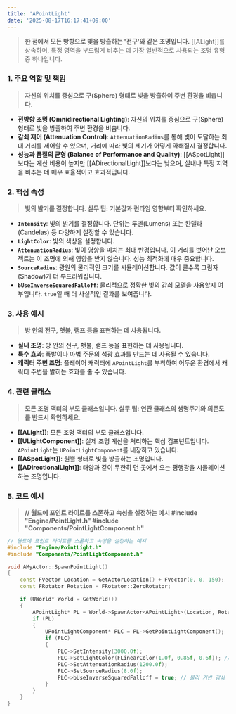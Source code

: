 ```yaml
---
title: 'APointLight'
date: '2025-08-17T16:17:41+09:00'
---
```

> **한 점에서 모든 방향으로 빛을 방출하는 '전구'와 같은 조명입니다.** [[ALight]]를 상속하며, 특정 영역을 부드럽게 비추는 데 가장 일반적으로 사용되는 조명 유형 중 하나입니다.

### **1. 주요 역할 및 책임**
> **자신의 위치를 중심으로 구(Sphere) 형태로 빛을 방출하여 주변 환경을 비춥니다.**
* **전방향 조명 (Omnidirectional Lighting)**:
	자신의 위치를 중심으로 구(Sphere) 형태로 빛을 방출하여 주변 환경을 비춥니다.
* **감쇠 제어 (Attenuation Control)**:
	`AttenuationRadius`를 통해 빛이 도달하는 최대 거리를 제어할 수 있으며, 거리에 따라 빛의 세기가 어떻게 약해질지 결정합니다.
* **성능과 품질의 균형 (Balance of Performance and Quality)**:
	[[ASpotLight]]보다는 계산 비용이 높지만 [[ADirectionalLight]]보다는 낮으며, 실내나 특정 지역을 비추는 데 매우 효율적이고 효과적입니다.

### **2. 핵심 속성**
> **빛의 밝기를 결정합니다. 실무 팁: 기본값과 런타임 영향부터 확인하세요.**
* **`Intensity`**:
	빛의 밝기를 결정합니다. 단위는 루멘(Lumens) 또는 칸델라(Candelas) 등 다양하게 설정할 수 있습니다.
* **`LightColor`**:
	빛의 색상을 설정합니다.
* **`AttenuationRadius`**:
	빛이 영향을 미치는 최대 반경입니다. 이 거리를 벗어난 오브젝트는 이 조명에 의해 영향을 받지 않습니다. 성능 최적화에 매우 중요합니다.
* **`SourceRadius`**:
	광원의 물리적인 크기를 시뮬레이션합니다. 값이 클수록 그림자(Shadow)가 더 부드러워집니다.
* **`bUseInverseSquaredFalloff`**:
	물리적으로 정확한 빛의 감쇠 모델을 사용할지 여부입니다. `true`일 때 더 사실적인 결과를 보여줍니다.

### **3. 사용 예시**
> **방 안의 전구, 횃불, 램프 등을 표현하는 데 사용됩니다.**
* **실내 조명**:
	방 안의 전구, 횃불, 램프 등을 표현하는 데 사용됩니다.
* **특수 효과**:
	폭발이나 마법 주문의 섬광 효과를 만드는 데 사용될 수 있습니다.
* **캐릭터 주변 조명**:
	플레이어 캐릭터에 `APointLight`를 부착하여 어두운 환경에서 캐릭터 주변을 밝히는 효과를 줄 수 있습니다.

### **4. 관련 클래스**
> **모든 조명 액터의 부모 클래스입니다. 실무 팁: 연관 클래스의 생명주기와 의존도를 반드시 확인하세요.**
* **[[ALight]]**:
	모든 조명 액터의 부모 클래스입니다.
* **[[ULightComponent]]**:
	실제 조명 계산을 처리하는 핵심 컴포넌트입니다. `APointLight`는 `UPointLightComponent`를 내장하고 있습니다.
* **[[ASpotLight]]**:
	원뿔 형태로 빛을 방출하는 조명입니다.
* **[[ADirectionalLight]]**:
	태양과 같이 무한히 먼 곳에서 오는 평행광을 시뮬레이션하는 조명입니다.

### **5. 코드 예시**
> **// 월드에 포인트 라이트를 스폰하고 속성을 설정하는 예시 #include "Engine/PointLight.h" #include "Components/PointLightComponent.h"**
```cpp
// 월드에 포인트 라이트를 스폰하고 속성을 설정하는 예시
#include "Engine/PointLight.h"
#include "Components/PointLightComponent.h"

void AMyActor::SpawnPointLight()
{
    const FVector Location = GetActorLocation() + FVector(0, 0, 150);
    const FRotator Rotation = FRotator::ZeroRotator;

    if (UWorld* World = GetWorld())
    {
        APointLight* PL = World->SpawnActor<APointLight>(Location, Rotation);
        if (PL)
        {
            UPointLightComponent* PLC = PL->GetPointLightComponent();
            if (PLC)
            {
                PLC->SetIntensity(3000.0f);
                PLC->SetLightColor(FLinearColor(1.0f, 0.85f, 0.6f)); // 따뜻한 색감
                PLC->SetAttenuationRadius(1200.0f);
                PLC->SetSourceRadius(8.0f);
                PLC->bUseInverseSquaredFalloff = true; // 물리 기반 감쇠
            }
        }
    }
}
```
